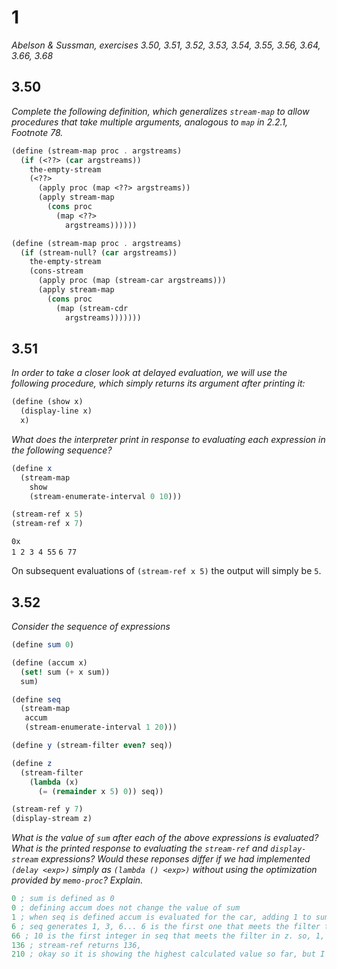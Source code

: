 # 1

*Abelson & Sussman, exercises 3.50, 3.51, 3.52, 3.53, 3.54, 3.55, 3.56, 3.64, 3.66, 3.68*

## 3.50

*Complete the following definition, which generalizes `stream-map` to allow procedures that take multiple arguments, analogous to `map` in 2.2.1, Footnote 78.*

```scheme
(define (stream-map proc . argstreams)
  (if (<??> (car argstreams))
    the-empty-stream
    (<??>
      (apply proc (map <??> argstreams))
      (apply stream-map
        (cons proc
          (map <??>
            argstreams))))))
```

```scheme
(define (stream-map proc . argstreams)
  (if (stream-null? (car argstreams))
    the-empty-stream
    (cons-stream
      (apply proc (map (stream-car argstreams)))
      (apply stream-map
        (cons proc
          (map (stream-cdr
            argstreams)))))))
```

## 3.51

*In order to take a closer look at delayed evaluation, we will use the following procedure, which simply returns its argument after printing it:*

```scheme
(define (show x)
  (display-line x)
  x)
```

*What does the interpreter print in response to evaluating each expression in the following sequence?*

```scheme
(define x
  (stream-map
    show
    (stream-enumerate-interval 0 10)))

(stream-ref x 5)
(stream-ref x 7)
```

`0x`  
`1
2
3
4
55`
`6
77`

On subsequent evaluations of `(stream-ref x 5)` the output will simply be `5`.


## 3.52

*Consider the sequence of expressions*

```scheme
(define sum 0)

(define (accum x)
  (set! sum (+ x sum))
  sum)

(define seq
  (stream-map
   accum
   (stream-enumerate-interval 1 20)))

(define y (stream-filter even? seq))

(define z
  (stream-filter
    (lambda (x)
      (= (remainder x 5) 0)) seq))

(stream-ref y 7)
(display-stream z)
```

*What is the value of `sum` after each of the above expressions is evaluated? What is the printed response to evaluating the `stream-ref` and `display-stream` expressions? Would these reponses differ if we had implemented `(delay <exp>)` simply as `(lambda () <exp>)` without using the optimization provided by `memo-proc`? Explain.*

```scheme
0 ; sum is defined as 0
0 ; defining accum does not change the value of sum
1 ; when seq is defined accum is evaluated for the car, adding 1 to sum
6 ; seq generates 1, 3, 6... 6 is the first one that meets the filter test for even?. sum is set to 1, 3, and 6 during this time by the call to accum.
66 ; 10 is the first integer in seq that meets the filter in z. so, 1, 3, 6, and 10 are added to sum. ...I'm unsure why this is 66 rather than 26...
136 ; stream-ref returns 136,
210 ; okay so it is showing the highest calculated value so far, but I'm not following the reason, that is, I get that the memoization is keeping the value of sum from continuing to grow with each successive call, but I don't understand why it reflects the current highest call rather than the sum of each 'first call' up to this point.
```
